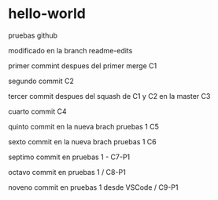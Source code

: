 # hello-world
pruebas github

modificado en la branch readme-edits

primer commint despues del primer merge C1

segundo commit C2

tercer commit despues del squash de C1 y C2 en la master C3

cuarto commit  C4

quinto commit en la nueva brach pruebas 1 C5

sexto commit en la nueva brach pruebas 1 C6

septimo commit en pruebas 1 - C7-P1

octavo commit en pruebas 1 /  C8-P1

noveno commit en pruebas 1 desde VSCode / C9-P1